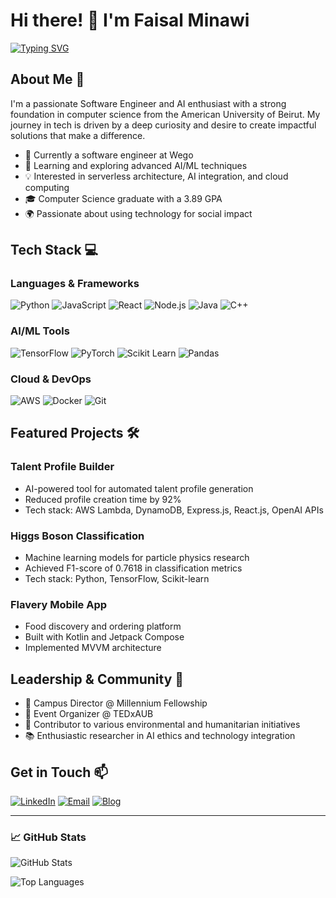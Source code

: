 # Hi there! 👋 I'm Faisal Minawi

[![Typing SVG](https://readme-typing-svg.herokuapp.com?font=Fira+Code&pause=1000&random=false&width=435&lines=Software+Engineer;AI+Enthusiast;Problem+Solver;Lifelong+Learner)](https://git.io/typing-svg)

## About Me 🚀

I'm a passionate Software Engineer and AI enthusiast with a strong foundation in computer science from the American University of Beirut. My journey in tech is driven by a deep curiosity and desire to create impactful solutions that make a difference.

- 🔭 Currently a software engineer at Wego
- 🌱 Learning and exploring advanced AI/ML techniques
- 💡 Interested in serverless architecture, AI integration, and cloud computing
- 🎓 Computer Science graduate with a 3.89 GPA
- 🌍 Passionate about using technology for social impact

## Tech Stack 💻

### Languages & Frameworks
![Python](https://img.shields.io/badge/-Python-3776AB?style=flat&logo=Python&logoColor=white)
![JavaScript](https://img.shields.io/badge/-JavaScript-F7DF1E?style=flat&logo=JavaScript&logoColor=black)
![React](https://img.shields.io/badge/-React-61DAFB?style=flat&logo=react&logoColor=black)
![Node.js](https://img.shields.io/badge/-Node.js-339933?style=flat&logo=node.js&logoColor=white)
![Java](https://img.shields.io/badge/-Java-007396?style=flat&logo=java&logoColor=white)
![C++](https://img.shields.io/badge/-C++-00599C?style=flat&logo=c%2B%2B&logoColor=white)

### AI/ML Tools
![TensorFlow](https://img.shields.io/badge/-TensorFlow-FF6F00?style=flat&logo=tensorflow&logoColor=white)
![PyTorch](https://img.shields.io/badge/-PyTorch-EE4C2C?style=flat&logo=pytorch&logoColor=white)
![Scikit Learn](https://img.shields.io/badge/-Scikit_Learn-F7931E?style=flat&logo=scikit-learn&logoColor=white)
![Pandas](https://img.shields.io/badge/-Pandas-150458?style=flat&logo=pandas&logoColor=white)

### Cloud & DevOps
![AWS](https://img.shields.io/badge/-AWS-232F3E?style=flat&logo=amazon-aws&logoColor=white)
![Docker](https://img.shields.io/badge/-Docker-2496ED?style=flat&logo=docker&logoColor=white)
![Git](https://img.shields.io/badge/-Git-F05032?style=flat&logo=git&logoColor=white)

## Featured Projects 🛠️

### Talent Profile Builder
- AI-powered tool for automated talent profile generation
- Reduced profile creation time by 92%
- Tech stack: AWS Lambda, DynamoDB, Express.js, React.js, OpenAI APIs

### Higgs Boson Classification
- Machine learning models for particle physics research
- Achieved F1-score of 0.7618 in classification metrics
- Tech stack: Python, TensorFlow, Scikit-learn

### Flavery Mobile App
- Food discovery and ordering platform
- Built with Kotlin and Jetpack Compose
- Implemented MVVM architecture

## Leadership & Community 🌟

- 🎯 Campus Director @ Millennium Fellowship
- 🎤 Event Organizer @ TEDxAUB
- 🌿 Contributor to various environmental and humanitarian initiatives
- 📚 Enthusiastic researcher in AI ethics and technology integration

## Get in Touch 📫

[![LinkedIn](https://img.shields.io/badge/-LinkedIn-0077B5?style=flat&logo=linkedin&logoColor=white)](https://linkedin.com/in/faisalminawi)
[![Email](https://img.shields.io/badge/-Email-D14836?style=flat&logo=gmail&logoColor=white)](mailto:faysalminawi48@gmail.com)
[![Blog](https://img.shields.io/badge/-Blog-FF5722?style=flat&logo=blogger&logoColor=white)](https://faisalminawi4.wordpress.com)

---

### 📈 GitHub Stats

![GitHub Stats](https://github-readme-stats.vercel.app/api?username=FaisalMinawi&show_icons=true&theme=radical)

![Top Languages](https://github-readme-stats.vercel.app/api/top-langs/?username=FaisalMinawi&layout=compact&theme=radical)

<!-- Note: The GitHub stats cards require the repository to be public and may need additional setup -->
